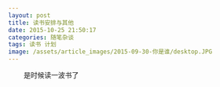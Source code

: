 ```yaml
---
layout: post
title: 读书安排与其他
date: 2015-10-25 21:50:17
categories: 随笔杂谈
tags: 读书 计划
image: /assets/article_images/2015-09-30-你是谁/desktop.JPG
---
```


&#160; &#160; &#160; &#160;
是时候读一波书了
